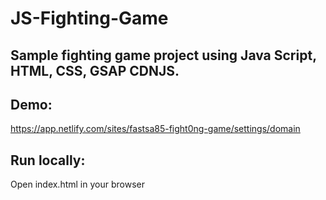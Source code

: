 # JS-Fighting-Game

## Sample fighting game project using Java Script, HTML, CSS, GSAP CDNJS.

## Demo:
 https://app.netlify.com/sites/fastsa85-fight0ng-game/settings/domain
 
 ## Run locally:
 Open index.html in your browser
